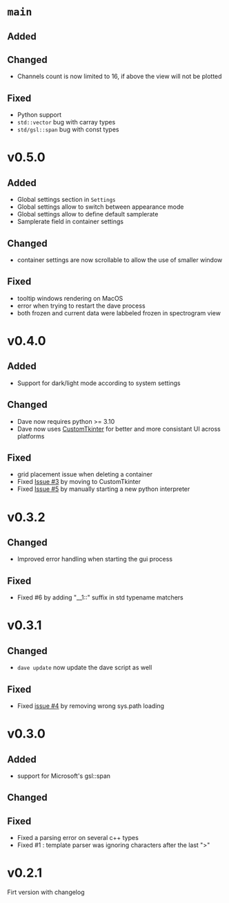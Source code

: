 # `main`
## Added
## Changed
- Channels count is now limited to 16, if above the view will not be plotted
## Fixed
- Python support
- `std::vector` bug with carray types
- `std/gsl::span` bug with const types

# v0.5.0
## Added
- Global settings section in `Settings`
- Global settings allow to switch between appearance mode
- Global settings allow to define default samplerate
- Samplerate field in container settings
## Changed
- container settings are now scrollable to allow the use of smaller window
## Fixed
- tooltip windows rendering on MacOS
- error when trying to restart the dave process
- both frozen and current data were labbeled frozen in spectrogram view

# v0.4.0
## Added
- Support for dark/light mode according to system settings
## Changed
- Dave now requires python >= 3.10
- Dave now uses [CustomTkinter](https://github.com/TomSchimansky/CustomTkinter)
for better and more consistant UI across platforms
## Fixed
- grid placement issue when deleting a container
- Fixed [Issue #3](https://github.com/maxmarsc/dave/issues/3) by moving to CustomTkinter
- Fixed [Issue #5](https://github.com/maxmarsc/dave/issues/5) by manually starting
a new python interpreter

# v0.3.2
## Changed
- Improved error handling when starting the gui process
## Fixed
- Fixed #6 by adding "__1::" suffix in std typename matchers

# v0.3.1
## Changed
- `dave update` now update the dave script as well
## Fixed
- Fixed [issue #4](https://github.com/maxmarsc/dave/issues/4) by removing wrong
sys.path loading

# v0.3.0
## Added
- support for Microsoft's gsl::span
## Changed
## Fixed
- Fixed a parsing error on several c++ types
- Fixed #1 : template parser was ignoring characters after the last ">"

# v0.2.1
Firt version with changelog